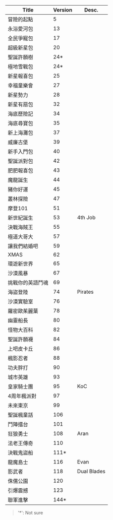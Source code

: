 |Title|Version|Desc.|
|----|----|----|
|冒險的起點|5|
|永浴愛河包|13|
|全民爭寵包|17|
|超級新星包|20|
|聖誕許願樹|24*|
|極地雪戰包|24*|
|新星報喜包|25|
|幸福童樂會|27|
|新星勢力|28|
|新星有扇包|32|
|海底歷險記|34|
|海底尋寶包|35|
|新上海灘包|37|
|威廉古堡|39|
|新手入門包|40|
|聖誕派對包|42|
|肥肥報喜包|43|
|魔龍誕生|44|
|豬你好運|45|
|叢林探險|47|
|摩登101|51|
|新世紀誕生|53|4th Job|
|決戰海賊王|55|
|極道大哥大|57|
|讓我們結婚吧|59|
|XMAS|62|
|環遊新世界|65|
|沙漠風暴|67|
|挑戰你的英語鬥魂|69|
|海盜登陸|74|Pirates|
|沙漠實驗室|76|
|羅密歐茱麗葉|78|
|幽靈船長|80|
|怪物大百科|82|
|聖誕許願襪|84|
|上吧皮卡丘|86|
|楓影忍者|88|
|功夫胖打|90|
|城市英雄|93|
|皇家騎士團|95|KoC|
|4周年楓派對|97|
|未來東京|99|
|聖誕楓童話|106|
|鬥陣擂台|101|
|狂狼勇士|108|Aran|
|法老王傳奇|110|
|決戰鬼盜船|111*|
|龍魔島士|116|Evan|
|影武者|118|Dual Blades|
|侏儒公園|120|
|引爆震撼|123|
|聯軍進擊|144*|

> '*': Not sure
